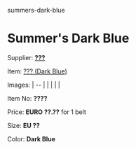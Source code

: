 summers-dark-blue

# Summer's Dark Blue

Supplier: **[???](https://www.???.com)**

Item: [??? (Dark Blue)](https://???)

Images: 
| -- |
|  |
|  |

Item No: **????**

Price: **EURO ??.??** for 1 belt

Size: **EU ??**

Color: **Dark Blue**
